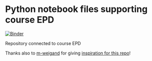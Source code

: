 # Python notebook files supporting course EPD

[![Binder](https://mybinder.org/badge_logo.svg)](https://mybinder.org/v2/gh/dvtkd/epd3/master)

Repository connected to course EPD


Thanks also to [m-weigand](https://github.com/m-weigand) for giving
[inspiration for this repo](https://github.com/m-weigand/binder-example-latex-mpl/blob/master/index.ipynb)!
